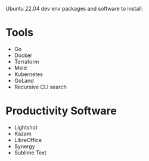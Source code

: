 Ubuntu 22.04 dev env packages and software to install:
# Tools
- Go
- Docker
- Terraform
- Meld
- Kubernetes
- GoLand
- Recursive CLI search

# Productivity Software
- Lightshot
- Kazam
- LibreOffice
- Synergy
- Sublime Text
